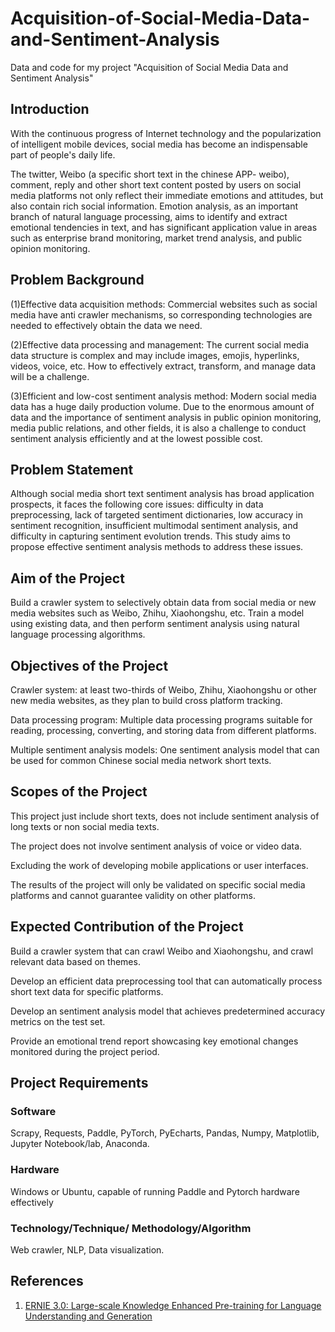 # Acquisition-of-Social-Media-Data-and-Sentiment-Analysis

Data and code for my project "Acquisition of Social Media Data and Sentiment Analysis"

## Introduction

With the continuous progress of Internet technology and the popularization of intelligent mobile devices, social media has become an indispensable part of people's daily life. 

The twitter, Weibo (a specific short text in the chinese APP- weibo), comment, reply  and other short text content posted by users on social media platforms not only reflect their immediate emotions and attitudes, but also contain rich social information. Emotion analysis, as an important branch of natural language processing, aims to identify and extract emotional tendencies in text, and has significant application value in areas such as enterprise brand monitoring, market trend analysis, and public opinion monitoring.

## Problem Background

(1)Effective data acquisition methods: Commercial websites such as social media have anti crawler mechanisms, so corresponding technologies are needed to effectively obtain the data we need.

(2)Effective data processing and management: The current social media data structure is complex and may include images, emojis, hyperlinks, videos, voice, etc. How to effectively extract, transform, and manage data will be a challenge.

(3)Efficient and low-cost sentiment analysis method: Modern social media data has a huge daily production volume. Due to the enormous amount of data and the importance of sentiment analysis in public opinion monitoring, media public relations, and other fields, it is also a challenge to conduct sentiment analysis efficiently and at the lowest possible cost.

## Problem Statement

Although social media short text sentiment analysis has broad application prospects, it faces the following core issues: difficulty in data preprocessing, lack of targeted sentiment dictionaries, low accuracy in sentiment recognition, insufficient multimodal sentiment analysis, and difficulty in capturing sentiment evolution trends. This study aims to propose effective sentiment analysis methods to address these issues.

## Aim of the Project

Build a crawler system to selectively obtain data from social media or new media websites such as Weibo, Zhihu, Xiaohongshu, etc. Train a model using existing data, and then perform sentiment analysis using natural language processing algorithms.

## Objectives of the Project

Crawler system: at least two-thirds of Weibo, Zhihu, Xiaohongshu or other new media websites, as they plan to build cross platform tracking.

Data processing program: Multiple data processing programs suitable for reading, processing, converting, and storing data from different platforms.

Multiple sentiment analysis models: One sentiment analysis model that can be used for common Chinese social media network short texts. 

## Scopes of the Project

This project just include short texts,  does not include sentiment analysis of long texts or non social media texts.

The project does not involve sentiment analysis of voice or video data.

Excluding the work of developing mobile applications or user interfaces.

The results of the project will only be validated on specific social media platforms and cannot guarantee validity on other platforms.

## Expected Contribution of the Project

Build a crawler system that can crawl Weibo and Xiaohongshu, and crawl relevant data based on themes.

Develop an efficient data preprocessing tool that can automatically process short text data for specific platforms.

Develop an sentiment analysis model that achieves predetermined accuracy metrics on the test set.

Provide an emotional trend report showcasing key emotional changes monitored during the project period.

## Project Requirements

### Software

Scrapy, Requests, Paddle, PyTorch, PyEcharts, Pandas, Numpy, Matplotlib, Jupyter Notebook/lab, Anaconda.

### Hardware

Windows or Ubuntu, capable of running Paddle and Pytorch hardware effectively

### Technology/Technique/ Methodology/Algorithm

Web crawler, NLP, Data visualization.

## References

1. [ERNIE 3.0: Large-scale Knowledge Enhanced Pre-training for Language Understanding and Generation](https://arxiv.org/abs/2107.02137)